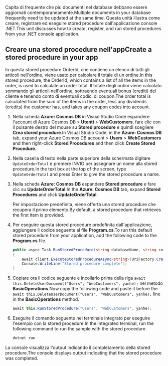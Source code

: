 <span data-ttu-id="5512c-101">Capita di frequente che più documenti nel database debbano essere aggiornati contemporaneamente.</span><span class="sxs-lookup"><span data-stu-id="5512c-101">Multiple documents in your database frequently need to be updated at the same time.</span></span> <span data-ttu-id="5512c-102">Questa unità illustra come creare, registrare ed eseguire stored procedure dall'applicazione console .NET.</span><span class="sxs-lookup"><span data-stu-id="5512c-102">This unit discusses how to create, register, and run stored procedures from your .NET console application.</span></span>

## <a name="create-a-stored-procedure-in-your-app"></a><span data-ttu-id="5512c-103">Creare una stored procedure nell'app</span><span class="sxs-lookup"><span data-stu-id="5512c-103">Create a stored procedure in your app</span></span>

<span data-ttu-id="5512c-104">In questa stored procedure OrderId, che contiene un elenco di tutti gli articoli nell'ordine, viene usato per calcolare il totale di un ordine.</span><span class="sxs-lookup"><span data-stu-id="5512c-104">In this stored procedure, the OrderId, which contains a list of all the items in the order, is used to calculate an order total.</span></span> <span data-ttu-id="5512c-105">Il totale degli ordini viene calcolato sommando gli articoli nell'ordine, sottraendo eventuali bonus (crediti) del cliente e tenendo conto di eventuali codici di coupon.</span><span class="sxs-lookup"><span data-stu-id="5512c-105">The order total is calculated from the sum of the items in the order, less any dividends (credits) the customer has, and takes any coupon codes into account.</span></span>

1. <span data-ttu-id="5512c-106">Nella scheda **Azure: Cosmos DB** in Visual Studio Code espandere l'account di Azure Cosmos DB > **Utenti** > **WebCustomers**, fare clic con il pulsante destro del mouse su **Stored procedure** e quindi scegliere **Crea stored procedure**.</span><span class="sxs-lookup"><span data-stu-id="5512c-106">In Visual Studio Code, in the **Azure: Cosmos DB** tab, expand your Azure Cosmos DB account > **Users** > **WebCustomers** and then right-click **Stored Procedures** and then click **Create Stored Procedure**.</span></span>

1. <span data-ttu-id="5512c-107">Nella casella di testo nella parte superiore della schermata digitare `UpdateOrderTotal` e premere INVIO per assegnare un nome alla stored procedure.</span><span class="sxs-lookup"><span data-stu-id="5512c-107">In the text box at the top of the screen, type `UpdateOrderTotal` and press Enter to give the stored procedure a name.</span></span>

1. <span data-ttu-id="5512c-108">Nella scheda **Azure: Cosmos DB** espandere **Stored procedure** e fare clic su **UpdateOrderTotal**.</span><span class="sxs-lookup"><span data-stu-id="5512c-108">In the **Azure: Cosmos DB** tab, expand **Stored Procedures** and click **UpdateOrderTotal**.</span></span>

    <span data-ttu-id="5512c-109">Per impostazione predefinita, viene offerta una stored procedure che recupera il primo elemento.</span><span class="sxs-lookup"><span data-stu-id="5512c-109">By default, a stored procedure that retrieves the first item is provided.</span></span>

1. <span data-ttu-id="5512c-110">Per eseguire questa stored procedure predefinita dall'applicazione, aggiungere il codice seguente al file **Program.cs**.</span><span class="sxs-lookup"><span data-stu-id="5512c-110">To run this default stored procedure from your application, add the following code to the **Program.cs** file.</span></span>

    ```csharp
    public async Task RunStoredProcedure(string databaseName, string collectionName, User user)
    {
        await client.ExecuteStoredProcedureAsync<string>(UriFactory.CreateStoredProcedureUri(databaseName, collectionName, "UpdateOrderTotal"), new RequestOptions { PartitionKey = new PartitionKey(user.UserId) });
        Console.WriteLine("Stored procedure complete");
    }
    ```

1. <span data-ttu-id="5512c-111">Copiare ora il codice seguente e incollarlo prima della riga `await this.DeleteUserDocument("Users", "WebCustomers", yanhe);` nel metodo **BasicOperations**.</span><span class="sxs-lookup"><span data-stu-id="5512c-111">Now copy the following code and paste it before the `await this.DeleteUserDocument("Users", "WebCustomers", yanhe);` line in the **BasicOperations** method.</span></span>

    ```csharp
    await this.RunStoredProcedure("Users", "WebCustomers", yanhe);
    ```

1. <span data-ttu-id="5512c-112">Eseguire il comando seguente nel terminale integrato per eseguire l'esempio con la stored procedure.</span><span class="sxs-lookup"><span data-stu-id="5512c-112">In the integrated terminal, run the following command to run the sample with the stored procedure.</span></span>

    ```bash
    dotnet run
    ```

<span data-ttu-id="5512c-113">La console visualizza l'output indicando il completamento della stored procedure.</span><span class="sxs-lookup"><span data-stu-id="5512c-113">The console displays output indicating that the stored procedure was completed.</span></span>
